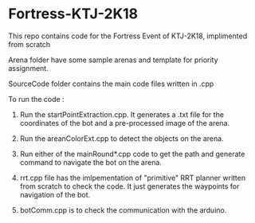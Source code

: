 # Fortress-KTJ-2K18
This repo contains code for the Fortress Event of KTJ-2K18, implimented from scratch

Arena folder have some sample arenas and template for priority assignment.

SourceCode folder contains the main code files written in .cpp

To run the code : 
1. Run the startPointExtraction.cpp. It generates a .txt file for the coordinates of the bot and a pre-processed image of the arena.

2. Run the areanColorExt.cpp to detect the objects on the arena.

3. Run either of the mainRound*.cpp code to get the path and generate command to navigate the bot on the arena.

4. rrt.cpp file has the imlpementation of "primitive" RRT planner written from scratch to check the code. It just generates the waypoints for navigation of the bot.

5. botComm.cpp is to check the communication with the arduino.
